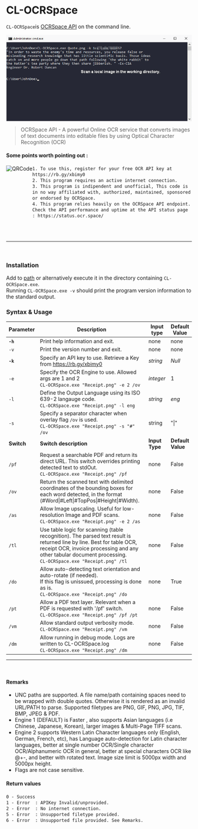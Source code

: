 
# CL-OCRSpace

 
 
`CL-OCRSpace`is [OCRSpace API](https://ocr.space/) on the command line. 
<!-- <br> It will let you automate scanning images of text and PDFs right from your terminal,  -->

<img src="https://github.com/KabueMurage/CL-OCRSpace/blob/main/Preview/AllPreview.gif?raw=true" align="middle" alt="preview.gif">


> OCRSpace API - A powerful Online OCR service that converts images of text documents into editable files by using Optical Character Recognition (OCR)



#### Some points worth pointing out : 

 <img src="https://i.imgur.com/iKrkHYn.png" align="left" alt="QRCode">
 
    1. To use this, register for your free OCR API key at https://rb.gy/xbimy0
    2. This program requires an active internet connection. 
    3. This program is indipendent and unofficial, This code is in no way affiliated with, authorized, maintained, sponsored or endorsed by OCRSpace.
    4. This program relies heavily on the OCRSpace API endpoint. Check the API performance and uptime at the API status page : https://status.ocr.space/
<br>
<br>
<hr>
<br>
    
### Installation

Add to [path](https://en.wikipedia.org/wiki/PATH_%28variable%29) or alternatively execute it in the directory containing  `CL-OCRSpace.exe`.<br>
Running `CL-OCRSpace.exe -v` should print the program version information to the standard output.

### Syntax & Usage

| Parameter | Description | Input type |Default Value|
| ----------|-------------|------------|-------------|
| **`-h`**| Print help information and exit.| none | none|
|`-v`| Print the version number and exit.| none | none|
| **`-k`**| Specify an API key to use. Retrieve a Key from https://rb.gy/xbimy0|*string*| *Null*|
| `-e`| Specify the OCR Engine to use. Allowed args are 1 and 2 <br> `CL-OCRSpace.exe "Receipt.png" -e 2 /ov`| *integer*|1|
| `-l` | Define the Output Language using its ISO 639-2 langauge code. <br> `CL-OCRSpace.exe "Receipt.png" -l eng` |*string* |*eng*|
|`-s`| Specify a separator character when overlay flag `/ov` is used.<br> `CL-OCRSpace.exe "Receipt.png" -s "#" /ov` |string| "\|"|
|**Switch** | **Switch description**|**Input Type** |**Default Value** |
|`/pf`|Request a searchable PDF and return its direct URL. This switch overrides printing<br>detected text to stdOut. <br> `CL-OCRSpace.exe "Receipt.png" /pf`| none| False|
|`/ov`| Return the scanned text with delimited coordinates of the bounding boxes for <br> each word detected, in the format (#Word\|#Left\|#TopPos\|#Height\|#Width).| none | False|
|`/as`| Allow Image upscaling. Useful for low-resolution Image and PDF scans. <br> `CL-OCRSpace.exe "Receipt.png" -e 2 /as` | none | False |
|`/tl`| Use table logic for scanning (table recognition). The parsed text result is returned line by line. Best for table OCR, receipt OCR, invoice processing and any other tabular document processing.<br> `CL-OCRSpace.exe "Receipt.png" /tl` | none | False |
|`/do`| Allow auto-detecting text orientation and auto-rotate (if needed).<br> If this flag is unissued, processing is done as is. <br> `CL-OCRSpace.exe "Receipt.png" /do` | none | True |
|`/pt`| Allow a PDF text layer. Relevant when a PDF is requested with '/pf' switch. <br> `CL-OCRSpace.exe "Receipt.png" /pf /pt`| none | False |
|`/vm`| Allow standard output verbosity mode. <br> `CL-OCRSpace.exe "Receipt.png" /vm` | none | False|
|`/dm`| Allow running in debug mode. Logs are written to CL-OCRSpace.log <br> `CL-OCRSpace.exe "Receipt.png" /dm`| none | False |

<hr>
<br>
    
#### Remarks
   - UNC paths are supported. A file name/path containing spaces need to be wrapped
   with double quotes. Otherwise it is rendered as an invalid URL/PATH
   to parse. Supported filetypes are PNG, GIF, PNG, JPG, TIF, BMP, JPEG & PDF.
   - Engine 1 (DEFAULT) is Faster , also supports Asian languages (i.e Chinese,
   Japanese, Korean), larger images & Multi-Page TIFF scans.
   - Engine 2 supports Western Latin Character languages only (English, German,
   French, etc), has Language auto-detection for Latin character languages,
   better at single number OCR/Single character OCR/Alphanumeric OCR in general,
   better at special characters OCR like @+-, and better with rotated text. Image
   size limit is 5000px width and 5000px height.
   - Flags are not case sensitive. 

#### Return values

    0 - Success
    1 - Error  : APIKey Invalid/unprovided.
    2 - Error  : No internet connection.
    5 - Error  : Unsupported filetype provided.
    6 - Error  : Unsupported file provided. See Remarks.
    

